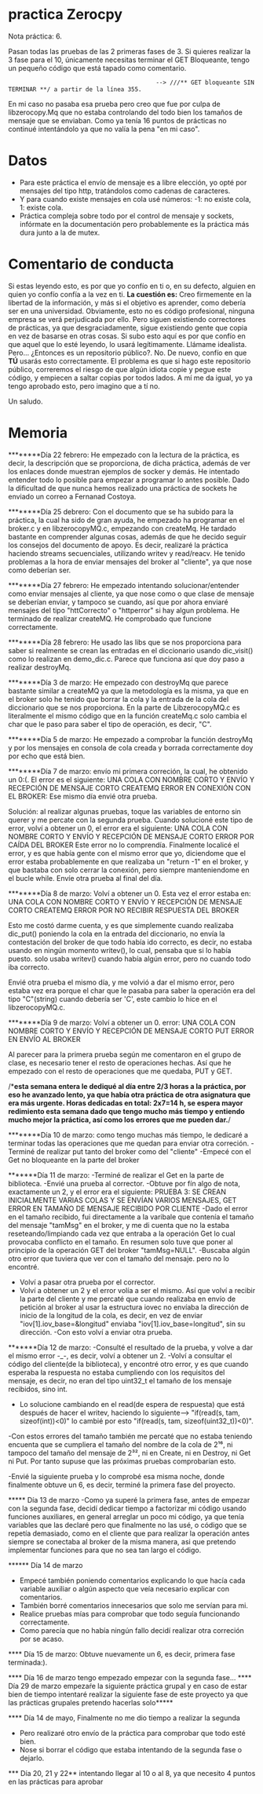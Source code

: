 # practica Zerocpy
Nota práctica: 6.

Pasan todas las pruebas de las 2 primeras fases de 3. 
Si quieres realizar la 3 fase para el 10, únicamente necesitas terminar el GET Bloqueante, tengo un pequeño código que está tapado como comentario.

                                              --> ///** GET bloqueante SIN TERMINAR **/ a partir de la línea 355. 
En mi caso no pasaba esa prueba pero creo que fue por culpa de libzerocopy.Mq que no estaba controlando del todo bien los tamaños de mensaje que se enviaban. Como ya tenía 16 puntos de prácticas no continué intentándolo ya que no valía la pena "en mi caso". 

# Datos
- Para este práctica el envío de mensaje es a libre elección, yo opté por mensajes del tipo http, tratándolos como cadenas de caracteres.
- Y para cuando existe mensajes en cola usé números: -1: no existe cola, 1: existe cola.
- Práctica compleja sobre todo por el control de mensaje y sockets, infórmate en la documentación pero probablemente es la práctica más dura junto a la de mutex.

# Comentario de conducta 
Si estas leyendo esto, es por que yo confío en ti o, en su defecto, alguien en quien yo confío confía a la vez en ti.
__La cuestión es:__ Creo firmemente en la libertad de la información, y más si el objetivo es aprender, como debería ser en una universidad. Obviamente, esto no es código profesional, ninguna empresa se verá perjudicada por ello. Pero siguen existiendo correctores de prácticas, ya que desgraciadamente, sigue existiendo gente que copia en vez de basarse en otras cosas. Si subo esto aquí es por que confío en que aquel que lo esté leyendo, lo usará legítimamente. Llámame idealista. Pero... ¿Entonces es un repositorio público?. No. De nuevo, confío en que __TÚ__ usarás esto correctamente. El problema es que si hago este repositorio público, correremos el riesgo de que algún idiota copie y pegue este código, y empiecen a saltar copias por todos lados. A mí me da igual, yo ya tengo aprobado esto, pero imagino que a tí no.

Un saludo.

# Memoria 

********Día 22 febrero:
He empezado con la lectura de la práctica, es decir, la descripción que se proporciona, de dicha práctica, además de ver los enlaces donde muestran ejemplos de socker y demás.
He intentado entender todo lo posible para empezar a programar lo antes posible.
Dado la dificultad de que nunca hemos realizado una práctica de sockets he enviado un correo a Fernanad Costoya.

********Día 25 debrero: Con el documento que se ha subido para la práctica, la cual ha sido de gran ayuda, he empezado ha programar en el broker.c y en libzerocopyMQ.c, empezando con createMq.
He tardado bastante en comprender algunas cosas, además de que he decido seguir los consejos del documento de apoyo. Es decir, realizaré la práctica haciendo streams secuenciales, utilizando writev y read/reacv. 
He tenido problemas a la hora de enviar mensajes del broker al "cliente", ya que nose como deberían ser.

********Día 27 febrero: He empezado intentando solucionar/entender como enviar mensajes al cliente, ya que nose como o que clase de mensaje se deberían enviar, y tampoco se cuando, así que por ahora enviaré mensajes del tipo "httCorrecto" o "httperror" si hay algun problema.
He terminado de realizar createMQ.
He comprobado que funcione correctamente.

********Día 28 febrero: He usado las libs que se nos proporciona para saber si realmente se crean las entradas en el diccionario usando dic_visit() como lo realizan en demo_dic.c.
Parece que funciona así que doy paso a realizar destroyMq.

********Día 3 de marzo: He empezado con destroyMq que parece bastante similar a createMQ ya que la metodología es la misma, ya que en el broker solo he tenido que borrar la cola y la entrada de la cola del diccionario que se nos proporciona.
En la parte de LibzerocopyMQ.c es literalmente el mismo código que en la función createMq.c solo cambia el char que le paso para saber el tipo de operación, es decir, "C".

********Día 5 de marzo: He empezado a comprobar la función destroyMq y por los mensajes en consola de cola creada y borrada correctamente doy por echo que está bien.

********Día 7 de marzo: envío mi primera correción, la cual, he obtenido un 0:(.
El error es el siguiente: UNA COLA CON NOMBRE CORTO Y ENVÍO Y RECEPCIÓN DE MENSAJE CORTO
	 CREATEMQ ERROR EN CONEXIÓN CON EL BROKER: 
Ese mismo día envié otra prueba.
 
Solución: al realizar algunas pruebas, toque las variables de entorno sin querer y me percate con la segunda prueba.
Cuando solucioné este tipo de error, volví a obtener un 0,  el error era el siguiente: UNA COLA CON NOMBRE CORTO Y ENVÍO Y RECEPCIÓN DE MENSAJE CORTO ERROR POR CAÍDA DEL BROKER
Este error no lo comprendía. Finalmente localicé el error, y es que había gente con el mismo error que yo, diciendome que el error estaba probablemente en que realizaba un "return -1" en el broker, y que bastaba con solo cerrar la conexión, pero siempre manteniendome en el bucle while.
Envíe otra prueba al final del día.


********Día 8 de marzo: Volví a obtener un 0.
Esta vez el error estaba en: UNA COLA CON NOMBRE CORTO Y ENVÍO Y RECEPCIÓN DE MENSAJE CORTO CREATEMQ ERROR POR NO RECIBIR RESPUESTA DEL BROKER

Esto me costó darme cuenta, y es que simplemente cuando realizaba dic_put() poniendo la cola en la entrada del diccionario, no envía la contestación del broker de que todo había ido correcto, es decir, no estaba usando en ningún momento writev(), lo cual, pensaba que si lo había puesto. solo usaba writev() cuando había algún error, pero no cuando todo iba correcto.

Envié otra prueba el mismo día, y me volvió a dar el mismo error, pero estaba vez era porque el char que le pasaba para saber la operación era del tipo "C"(string) cuando debería ser 'C', este cambio lo hice en el libzerocopyMQ.c.

********Día 9 de marzo: Volví a obtener un 0.
error: UNA COLA CON NOMBRE CORTO Y ENVÍO Y RECEPCIÓN DE MENSAJE CORTO PUT ERROR EN ENVÍO AL BROKER

Al parecer para la primera prueba según me comentaron en el grupo de clase, es necesario tener el resto de operaciones hechas. Así que he empezado con el resto de operaciones que me quedaba, PUT y GET. 

/***esta semana entera le dediqué al día entre 2/3 horas a la práctica, por eso he avanzado lento, ya que había otra práctica de otra asignatura que era más urgente.
Horas dedicadas en total: 2x7=14 h, se espera mayor redimiento esta semana dado que tengo mucho más tiempo y entiendo mucho mejor la práctica, así como los errores que me pueden dar.**/

********Día 10 de marzo: como tengo muchas más tiempo, le dedicaré a terminar todas las operaciones que me quedan para enviar otra correción.
-Terminé de realizar put tanto del broker como del "cliente" 
-Empecé con el Get no bloqueante en la parte del broker

*******Día 11 de marzo: 
-Terminé de realizar el Get en la parte de biblioteca.
-Envié una prueba al corrector.
-Obtuve por fín algo de nota, exactamente un 2, y el error era el siguiente: PRUEBA 3: SE CREAN INICIALMENTE VARIAS COLAS Y SE ENVÍAN VARIOS MENSAJES, GET ERROR EN TAMAÑO DE MENSAJE RECIBIDO POR CLIENTE
-Dado el error en el tamaño recibido, fui directamente a la varibale que contenía el tamaño del mensaje "tamMsg" en el broker,  y me di cuenta que no la estaba reseteando/limpiando cada vez que entraba a la operación Get lo cual provocaba conflicto en el tamaño. En resumen solo tuve que poner al principio de la operación GET del broker "tamMsg=NULL".
-Buscaba algún otro error que tuviera que ver con el tamaño del mensaje. pero no lo encontré.

- Volví a pasar otra prueba por el corrector.
- Volví a obtener un 2 y el error volía a ser el mismo. Así que volví a recibir la parte del cliente y me percaté que cuando realizaba en envío de petición al broker al usar la estructura iovec no envíaba la dirección de inicio de la longitud de la cola, es decir, en vez de enviar "iov[1].iov_base=&longitud" enviaba "iov[1].iov_base=longitud", sin su dirección. 
-Con esto volví a enviar otra prueba.

*******Día 12 de marzo:
-Consulté el resultado de la prueba,  y volve a dar el mismo error -_-, es decir, volví a obtener un 2.
-Volví a consultar el código del cliente(de la biblioteca), y encontré otro error, y es que cuando esperaba la respuesta no estaba cumpliendo con los requisitos del mensaje, es decir, no eran del tipo uint32_t el tamaño de los mensaje recibidos, sino int.
- Lo solucione cambiando en el read(de espera de respuesta) que está después de hacer el writev, haciendo lo siguiente--> "if(read(s, tam, sizeof(int))<0)" lo cambié por esto "if(read(s, tam, sizeof(uint32_t))<0)".

-Con estos errores del tamaño también me percaté que no estaba teniendo encuenta que se cumpliera el tamaño del nombre de la cola de 2¹⁶, ni tampoco del tamaño del mensaje de 2³², ni en Create, ni en Destroy, ni Get ni Put. Por tanto supuse que las próximas pruebas comprobarían esto.

-Envié la siguiente prueba y lo comprobé esa misma noche, donde finalmente obtuve un 6, es decir, terminé la primera fase del proyecto.

***** Día 13 de marzo 
-Como ya superé la primera fase, antes de empezar con la segunda fase, decidí dedicar tiempo a factorizar mi código usando funciones auxiliares, en general arreglar un poco mi código, ya que tenía variables que las declaré pero que finalmente no las usé, o código que se repetía demasiado, como en el cliente que para realizar la operación antes siempre se conectaba al broker de la misma manera, asi que pretendo implementar funciones para que no sea tan largo el código.

****** Día 14 de marzo
- Empecé también poniendo comentarios explicando lo que hacía cada variable auxiliar o algún aspecto que veía necesario explicar con comentarios.
- También borré comentarios innecesarios que solo me servían para mi.
- Realice pruebas mías para comprobar que todo seguía funcionando correctamente.
- Como parecía que no había ningún fallo decidí realizar otra correción por se acaso.

**** Día 15 de marzo: Obtuve nuevamente un 6, es decir, primera fase terminada:).

**** Día 16 de marzo tengo empezado empezar con la segunda fase...
**** Día 29 de marzo empezaŕe la siguiente práctica grupal y en caso de estar bien de tiempo intentaré realizar la siguiente fase de este proyecto ya que las prácticas grupales pretendo hacerlas solo*****

**** Día 14 de mayo, Finalmente no me dio tiempo a realizar la segunda
- Pero realizaré otro envío de la práctica para comprobar que todo esté bien.
- Nose si borrar el código que estaba intentando de la segunda fase o dejarlo.

*** Día 20, 21 y 22** intentando llegar al 10 o al 8, ya que necesito 4 puntos en las prácticas
para aprobar



